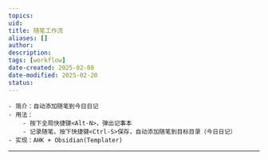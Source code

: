 ```yaml
---
topics: 
uid: 
title: 随笔工作流
aliases: []
author: 
description: 
tags: [workflow]
date-created: 2025-02-08
date-modified: 2025-02-20
status: 
---
```


	- 简介：自动添加随笔到今日日记
	- 用法：
		- 按下全局快捷键<Alt-N>，弹出记事本
		- 记录随笔，按下快捷键<Ctrl-S>保存，自动添加随笔到目标目录（今日日记）
	- 实现：AHK + Obsidian(Templater)
****

